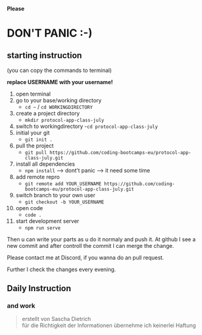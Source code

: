 #### Please

# DON'T PANIC :-)

## starting instruction

(you can copy the commands to terminal)

**replace USERNAME with your username!**

1. open terminal
2. go to your base/working directory
   - `cd ~` / `cd WORKINGDIRECTORY`
3. create a project directory
   - `mkdir protocol-app-class-july`
4. switch to workingdirectory -`cd protocol-app-class-july`
5. initial your git
   - `git init .`
6. pull the project
   - `git pull https://github.com/coding-bootcamps-eu/protocol-app-class-july.git`
7. install all dependencies
   - `npm install` --> dont't panic --> it need some time
8. add remote repro
   - `git remote add YOUR_USERNAME https://github.com/coding-bootcamps-eu/protocol-app-class-july.git`
9. switch branch to your own user
   - `git checkout -b YOUR_USERNAME`
10. open code
    - `code .`
11. start development server
    - `npm run serve`

Then u can write your parts as u do it normaly and push it. At github I see a new commit and after controll the commit I can merge the change.

Please contact me at Discord, if you wanna do an pull request.

Further I check the changes every evening.

## Daily Instruction



### and work

> erstellt von Sascha Dietrich</br>
> für die Richtigkeit der Informationen übernehme ich keinerlei Haftung
